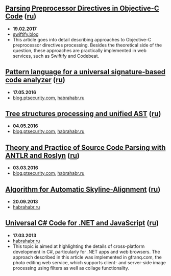 ## [Parsing Preprocessor Directives in Objective-C Code](Parsing-Preprocessor-Directives-in-Objective-C-Code/English.md) ([ru](Parsing-Preprocessor-Directives-in-Objective-C-Code/Russian.md))

* **19.02.2017**
* [swiftify.blog](https://swiftify.blog/2017/01/31/handling-preprocessor-directives-in-objective-c/)
* This article goes into detail describing approaches 
to Objective-C preprocessor directives processing. Besides the 
theoretical side of the question, these approaches are practically 
implemented in web services, such as Swiftify and Codebeat.

## [Pattern language for a universal signature-based code analyzer](https://github.com/PositiveTechnologies/PT.Doc/blob/master/Articles/Pattern-language-for-a-universal-signature-based-code-analyzer/English.md) ([ru](https://github.com/PositiveTechnologies/PT.Doc/blob/master/Articles/Pattern-language-for-a-universal-signature-based-code-analyzer/Russian.md))

* **17.05.2016**
* [blog.ptsecurity.com](http://blog.ptsecurity.com/2016/08/pattern-language-for-univeral-signature.html),
[habrahabr.ru](https://habrahabr.ru/company/pt/blog/300946/)

## [Tree structures processing and unified AST](https://github.com/PositiveTechnologies/PT.Doc/blob/master/Articles/Tree-structures-processing-and-unified-AST/English.md) ([ru](https://github.com/PositiveTechnologies/PT.Doc/blob/master/Articles/Tree-structures-processing-and-unified-AST/Russian.md))

* **04.05.2016**
* [blog.ptsecurity.com](http://blog.ptsecurity.com/2016/07/tree-structures-processing-and-unified.html),
[habrahabr.ru](https://habrahabr.ru/company/pt/blog/210060/)

## [Theory and Practice of Source Code Parsing with ANTLR and Roslyn](https://github.com/PositiveTechnologies/PT.Doc/blob/master/Articles/Theory-and-Practice-of-source-code-parsing-with-ANTLR-and-Roslyn/English.md) ([ru](https://github.com/PositiveTechnologies/PT.Doc/blob/master/Articles/Theory-and-Practice-of-source-code-parsing-with-ANTLR-and-Roslyn/Russian.md))

* **03.03.2016**
* [blog.ptsecurity.com](http://blog.ptsecurity.com/2016/06/theory-and-practice-of-source-code.html),
[habrahabr.ru](https://habrahabr.ru/company/pt/blog/210772/)

## [Algorithm for Automatic Skyline-Alignment](Automatic-Skyline-Alignment/English.md) ([ru](Automatic-Skyline-Alignment/Russian.md))

* **20.09.2013**
* [habrahabr.ru](https://habrahabr.ru/post/194580/)

## [Universal C# Code for .NET and JavaScript](Universal-CSharp-Code-for-NET-and-JavaScript/English.md) ([ru](Universal-CSharp-Code-for-NET-and-JavaScript/Russian.md))

* **17.03.2013**
* [habrahabr.ru](https://habrahabr.ru/post/164439/)
* This topic is aimed at highlighting the details of
cross-platform development in C\#, particularly for .NET apps and web
browsers. The approach described in this article was implemented in
gfranq.com, the photo editing web service, which supports client- and
server-side image processing using filters as well as collage
functionality.


